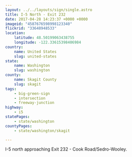 ```yaml
---
layout: ../../layouts/sign/single.astro
title: I-5 North - Exit 232
date: 2017-04-28 14:23:37 +0000 +0000
imageid: "4587676598998123340"
flickrid: "33648948533"
location:
    latitude: 48.50199063438755
    longitude: -122.33615398406984
country:
    name: United States
    slug: united-states
state:
    name: Washington
    slug: washington
county:
    name: Skagit County
    slug: skagit
tags:
    - big-green-sign
    - intersection
    - freeway-junction
highway:
    - i5
statePages:
    - state/washington
countyPages:
    - state/washington/skagit

---
```

I-5 north approaching Exit 232 - Cook Road/Sedro-Wooley.